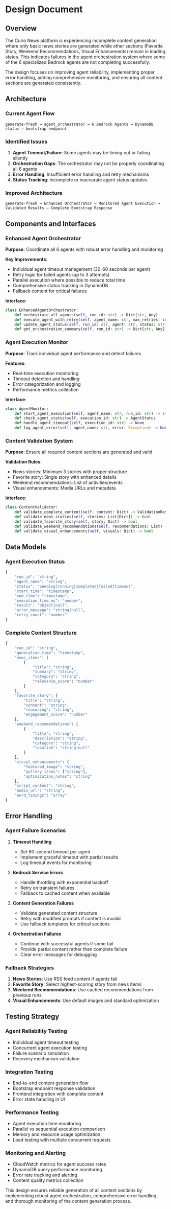 # Design Document

## Overview

The Curio News platform is experiencing incomplete content generation where only basic news stories are generated while other sections (Favorite Story, Weekend Recommendations, Visual Enhancements) remain in loading states. This indicates failures in the agent orchestration system where some of the 6 specialized Bedrock agents are not completing successfully.

The design focuses on improving agent reliability, implementing proper error handling, adding comprehensive monitoring, and ensuring all content sections are generated consistently.

## Architecture

### Current Agent Flow
```
generate-fresh → agent_orchestrator → 6 Bedrock Agents → DynamoDB status → bootstrap endpoint
```

### Identified Issues
1. **Agent Timeout/Failure**: Some agents may be timing out or failing silently
2. **Orchestration Gaps**: The orchestrator may not be properly coordinating all 6 agents
3. **Error Handling**: Insufficient error handling and retry mechanisms
4. **Status Tracking**: Incomplete or inaccurate agent status updates

### Improved Architecture
```
generate-fresh → Enhanced Orchestrator → Monitored Agent Execution → Validated Results → Complete Bootstrap Response
```

## Components and Interfaces

### Enhanced Agent Orchestrator

**Purpose**: Coordinate all 6 agents with robust error handling and monitoring

**Key Improvements**:
- Individual agent timeout management (30-60 seconds per agent)
- Retry logic for failed agents (up to 3 attempts)
- Parallel execution where possible to reduce total time
- Comprehensive status tracking in DynamoDB
- Fallback content for critical failures

**Interface**:
```python
class EnhancedAgentOrchestrator:
    def orchestrate_all_agents(self, run_id: str) -> Dict[str, Any]
    def execute_agent_with_retry(self, agent_name: str, max_retries: int = 3) -> Dict
    def update_agent_status(self, run_id: str, agent: str, status: str, result: Any)
    def get_orchestration_summary(self, run_id: str) -> Dict[str, Any]
```

### Agent Execution Monitor

**Purpose**: Track individual agent performance and detect failures

**Features**:
- Real-time execution monitoring
- Timeout detection and handling
- Error categorization and logging
- Performance metrics collection

**Interface**:
```python
class AgentMonitor:
    def start_agent_execution(self, agent_name: str, run_id: str) -> str
    def check_agent_status(self, execution_id: str) -> AgentStatus
    def handle_agent_timeout(self, execution_id: str) -> None
    def log_agent_error(self, agent_name: str, error: Exception) -> None
```

### Content Validation System

**Purpose**: Ensure all required content sections are generated and valid

**Validation Rules**:
- News stories: Minimum 3 stories with proper structure
- Favorite story: Single story with enhanced details
- Weekend recommendations: List of activities/events
- Visual enhancements: Media URLs and metadata

**Interface**:
```python
class ContentValidator:
    def validate_complete_content(self, content: Dict) -> ValidationResult
    def validate_news_stories(self, stories: List[Dict]) -> bool
    def validate_favorite_story(self, story: Dict) -> bool
    def validate_weekend_recommendations(self, recommendations: List) -> bool
    def validate_visual_enhancements(self, visuals: Dict) -> bool
```

## Data Models

### Agent Execution Status
```python
{
    "run_id": "string",
    "agent_name": "string",
    "status": "pending|running|completed|failed|timeout",
    "start_time": "timestamp",
    "end_time": "timestamp",
    "execution_time_ms": "number",
    "result": "object|null",
    "error_message": "string|null",
    "retry_count": "number"
}
```

### Complete Content Structure
```python
{
    "run_id": "string",
    "generation_time": "timestamp",
    "news_items": [
        {
            "title": "string",
            "summary": "string",
            "category": "string",
            "relevance_score": "number"
        }
    ],
    "favorite_story": {
        "title": "string",
        "content": "string",
        "reasoning": "string",
        "engagement_score": "number"
    },
    "weekend_recommendations": [
        {
            "title": "string",
            "description": "string",
            "category": "string",
            "location": "string|null"
        }
    ],
    "visual_enhancements": {
        "featured_image": "string",
        "gallery_items": ["string"],
        "optimization_notes": "string"
    },
    "script_content": "string",
    "audio_url": "string",
    "word_timings": "array"
}
```

## Error Handling

### Agent Failure Scenarios

1. **Timeout Handling**
   - Set 60-second timeout per agent
   - Implement graceful timeout with partial results
   - Log timeout events for monitoring

2. **Bedrock Service Errors**
   - Handle throttling with exponential backoff
   - Retry on transient failures
   - Fallback to cached content when available

3. **Content Generation Failures**
   - Validate generated content structure
   - Retry with modified prompts if content is invalid
   - Use fallback templates for critical sections

4. **Orchestration Failures**
   - Continue with successful agents if some fail
   - Provide partial content rather than complete failure
   - Clear error messages for debugging

### Fallback Strategies

1. **News Stories**: Use RSS feed content if agents fail
2. **Favorite Story**: Select highest-scoring story from news items
3. **Weekend Recommendations**: Use cached recommendations from previous runs
4. **Visual Enhancements**: Use default images and standard optimization

## Testing Strategy

### Agent Reliability Testing
- Individual agent timeout testing
- Concurrent agent execution testing
- Failure scenario simulation
- Recovery mechanism validation

### Integration Testing
- End-to-end content generation flow
- Bootstrap endpoint response validation
- Frontend integration with complete content
- Error state handling in UI

### Performance Testing
- Agent execution time monitoring
- Parallel vs sequential execution comparison
- Memory and resource usage optimization
- Load testing with multiple concurrent requests

### Monitoring and Alerting
- CloudWatch metrics for agent success rates
- DynamoDB query performance monitoring
- Error rate tracking and alerting
- Content quality metrics collection

This design ensures reliable generation of all content sections by implementing robust agent orchestration, comprehensive error handling, and thorough monitoring of the content generation process.